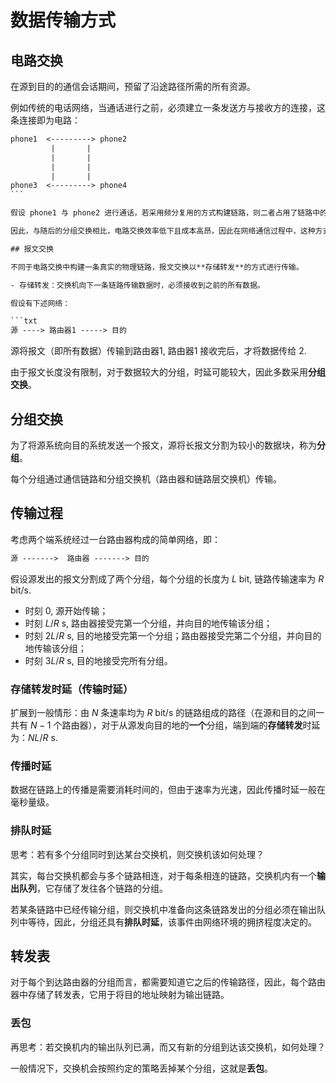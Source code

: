# 数据传输方式

## 电路交换

在源到目的的通信会话期间，预留了沿途路径所需的所有资源。

例如传统的电话网络，当通话进行之前，必须建立一条发送方与接收方的连接，这条连接即为电路：

```txt
phone1  <---------> phone2
         |       |
         |       |
         |       |
         |       |
phone3  <---------> phone4
```　

假设 phone1 与 phone2 进行通话，若采用频分复用的方式构建链路，则二者占用了链路中的某个频段，在二者通话期间，其他人无法使用这段频率。

因此，与随后的分组交换相比，电路交换效率低下且成本高昂，因此在网络通信过程中，这种方式很少用到。

## 报文交换

不同于电路交换中构建一条真实的物理链路，报文交换以**存储转发**的方式进行传输。

- 存储转发：交换机向下一条链路传输数据时，必须接收到之前的所有数据。

假设有下述网络：

```txt
源 ----> 路由器1 -----> 目的
```

源将报文（即所有数据）传输到路由器1, 路由器1 接收完后，才将数据传给 2.

由于报文长度没有限制，对于数据较大的分组，时延可能较大，因此多数采用**分组交换**。

## 分组交换

为了将源系统向目的系统发送一个报文，源将长报文分割为较小的数据块，称为**分组**。

每个分组通过通信链路和分组交换机（路由器和链路层交换机）传输。

## 传输过程

考虑两个端系统经过一台路由器构成的简单网络，即：

```txt
源 ------->  路由器 -------> 目的
```

假设源发出的报文分割成了两个分组，每个分组的长度为 $L$ bit, 链路传输速率为 $R$ bit/s.

- 时刻 0, 源开始传输；
- 时刻 $L/R$ s, 路由器接受完第一个分组，并向目的地传输该分组；
- 时刻 $2L/R$ s, 目的地接受完第一个分组；路由器接受完第二个分组，并向目的地传输该分组；
- 时刻 $3L/R$ s, 目的地接受完所有分组。

### 存储转发时延（传输时延）

扩展到一般情形：由 $N$ 条速率均为 $R$ bit/s 的链路组成的路径（在源和目的之间一共有 $N-1$ 个路由器），对于从源发向目的地的**一个**分组，端到端的**存储转发**时延为：$NL/R$ s.

### 传播时延

数据在链路上的传播是需要消耗时间的，但由于速率为光速，因此传播时延一般在毫秒量级。

### 排队时延

思考：若有多个分组同时到达某台交换机，则交换机该如何处理？

其实，每台交换机都会与多个链路相连，对于每条相连的链路，交换机内有一个**输出队列**，它存储了发往各个链路的分组。

若某条链路中已经传输分组，则交换机中准备向这条链路发出的分组必须在输出队列中等待，因此，分组还具有**排队时延**，该事件由网络环境的拥挤程度决定的。

## 转发表

对于每个到达路由器的分组而言，都需要知道它之后的传输路径，因此，每个路由器中存储了转发表，它用于将目的地址映射为输出链路。

### 丢包

再思考：若交换机内的输出队列已满，而又有新的分组到达该交换机，如何处理？

一般情况下，交换机会按照约定的策略丢掉某个分组，这就是**丢包**。
